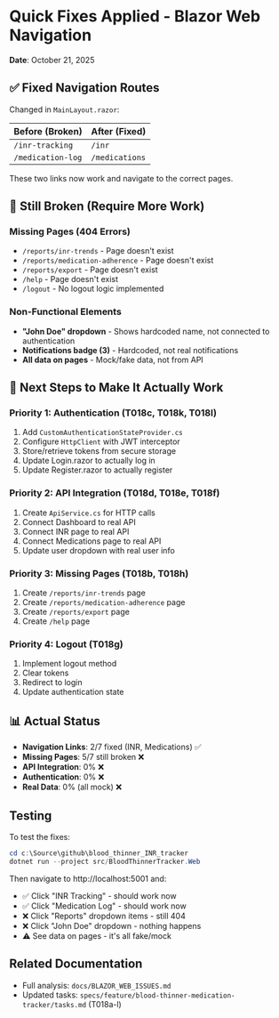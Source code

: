 # Quick Fixes Applied - Blazor Web Navigation

**Date**: October 21, 2025

## ✅ Fixed Navigation Routes

Changed in `MainLayout.razor`:

| Before (Broken) | After (Fixed) |
|----------------|---------------|
| `/inr-tracking` | `/inr` |
| `/medication-log` | `/medications` |

These two links now work and navigate to the correct pages.

## 🚨 Still Broken (Require More Work)

### Missing Pages (404 Errors)
- `/reports/inr-trends` - Page doesn't exist
- `/reports/medication-adherence` - Page doesn't exist
- `/reports/export` - Page doesn't exist
- `/help` - Page doesn't exist
- `/logout` - No logout logic implemented

### Non-Functional Elements
- **"John Doe" dropdown** - Shows hardcoded name, not connected to authentication
- **Notifications badge (3)** - Hardcoded, not real notifications
- **All data on pages** - Mock/fake data, not from API

## 🔧 Next Steps to Make It Actually Work

### Priority 1: Authentication (T018c, T018k, T018l)
1. Add `CustomAuthenticationStateProvider.cs`
2. Configure `HttpClient` with JWT interceptor
3. Store/retrieve tokens from secure storage
4. Update Login.razor to actually log in
5. Update Register.razor to actually register

### Priority 2: API Integration (T018d, T018e, T018f)
1. Create `ApiService.cs` for HTTP calls
2. Connect Dashboard to real API
3. Connect INR page to real API
4. Connect Medications page to real API
5. Update user dropdown with real user info

### Priority 3: Missing Pages (T018b, T018h)
1. Create `/reports/inr-trends` page
2. Create `/reports/medication-adherence` page
3. Create `/reports/export` page
4. Create `/help` page

### Priority 4: Logout (T018g)
1. Implement logout method
2. Clear tokens
3. Redirect to login
4. Update authentication state

## 📊 Actual Status

- **Navigation Links**: 2/7 fixed (INR, Medications) ✅
- **Missing Pages**: 5/7 still broken ❌
- **API Integration**: 0% ❌
- **Authentication**: 0% ❌
- **Real Data**: 0% (all mock) ❌

## Testing

To test the fixes:
```powershell
cd c:\Source\github\blood_thinner_INR_tracker
dotnet run --project src/BloodThinnerTracker.Web
```

Then navigate to http://localhost:5001 and:
- ✅ Click "INR Tracking" - should work now
- ✅ Click "Medication Log" - should work now
- ❌ Click "Reports" dropdown items - still 404
- ❌ Click "John Doe" dropdown - nothing happens
- ⚠️ See data on pages - it's all fake/mock

## Related Documentation

- Full analysis: `docs/BLAZOR_WEB_ISSUES.md`
- Updated tasks: `specs/feature/blood-thinner-medication-tracker/tasks.md` (T018a-l)
